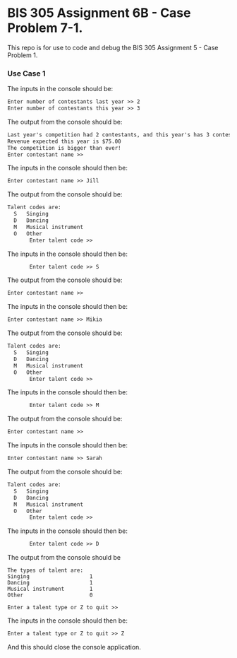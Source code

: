 # BIS 305 Assignment 6B - Case Problem 7-1.

This repo is for use to code and debug the BIS 305 Assignment 5 - Case Problem 1.

### Use Case 1

The inputs in the console should be:
```html
Enter number of contestants last year >> 2
Enter number of contestants this year >> 3
```

The output from the console should be:
```html
Last year's competition had 2 contestants, and this year's has 3 contestants
Revenue expected this year is $75.00
The competition is bigger than ever!
Enter contestant name >>
```

The inputs in the console should then be:
```html
Enter contestant name >> Jill
```

The output from the console should be:
```html
Talent codes are:
  S   Singing
  D   Dancing
  M   Musical instrument
  O   Other
       Enter talent code >> 
```
The inputs in the console should then be:
```html
       Enter talent code >> S
```

The output from the console should be:
```html
Enter contestant name >> 
```

The inputs in the console should then be:
```html
Enter contestant name >> Mikia
```

The output from the console should be:
```html
Talent codes are:
  S   Singing
  D   Dancing
  M   Musical instrument
  O   Other
       Enter talent code >> 
```
The inputs in the console should then be:
```html
       Enter talent code >> M
```

The output from the console should be:
```html
Enter contestant name >> 
```

The inputs in the console should then be:
```html
Enter contestant name >> Sarah
```

The output from the console should be:
```html
Talent codes are:
  S   Singing
  D   Dancing
  M   Musical instrument
  O   Other
       Enter talent code >> 
```
The inputs in the console should then be:
```html
       Enter talent code >> D
```

The output from the console should be
```
The types of talent are:
Singing                   1
Dancing                   1
Musical instrument        1
Other                     0

Enter a talent type or Z to quit >> 
```
The inputs in the console should then be:
```html
Enter a talent type or Z to quit >> Z
```
And this should close the console application.